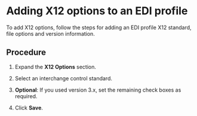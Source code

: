 # Adding X12 options to an EDI profile 

<head>
  <meta name="guidename" content="Integration"/>
  <meta name="context" content="GUID-a7cd28b1-66a5-4335-87b2-fa6e938d5e05"/>
</head>


To add X12 options, follow the steps for adding an EDI profile X12 standard, file options and version information.

## Procedure

1.  Expand the **X12 Options** section.

2.  Select an interchange control standard.

3.  **Optional**: If you used version 3.x, set the remaining check boxes as required.

4.  Click **Save**.